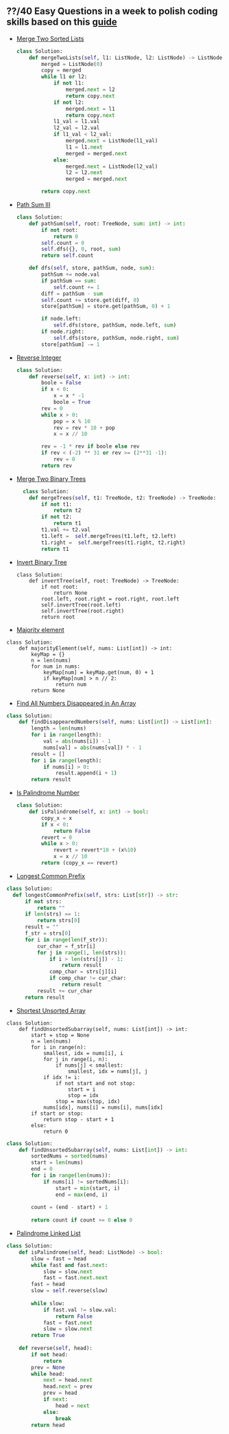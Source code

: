 ## ??/40 Easy Questions in a week to polish coding skills based on this [guide](https://learntocodetogether.com/top-150-leetcodes-best-practice-problems/)


- [Merge Two Sorted Lists](https://leetcode.com/problems/merge-two-sorted-lists/)
  ```python
  class Solution:
      def mergeTwoLists(self, l1: ListNode, l2: ListNode) -> ListNode:
          merged = ListNode(0)
          copy = merged
          while l1 or l2:
              if not l1:
                  merged.next = l2
                  return copy.next
              if not l2:
                  merged.next = l1
                  return copy.next
              l1_val = l1.val
              l2_val = l2.val
              if l1_val < l2_val:
                  merged.next = ListNode(l1_val)
                  l1 = l1.next
                  merged = merged.next 
              else:
                  merged.next = ListNode(l2_val)
                  l2 = l2.next
                  merged = merged.next 

          return copy.next
  ``` 

- [Path Sum III](https://leetcode.com/problems/path-sum-iii/submissions/)
  ```python
  class Solution:
      def pathSum(self, root: TreeNode, sum: int) -> int:
          if not root:
              return 0
          self.count = 0
          self.dfs({}, 0, root, sum)
          return self.count

      def dfs(self, store, pathSum, node, sum):
          pathSum += node.val
          if pathSum == sum:
              self.count += 1
          diff = pathSum - sum
          self.count += store.get(diff, 0)
          store[pathSum] = store.get(pathSum, 0) + 1

          if node.left:
              self.dfs(store, pathSum, node.left, sum)
          if node.right:
              self.dfs(store, pathSum, node.right, sum)
          store[pathSum] -= 1
  ```
    
    
- [Reverse Integer](https://leetcode.com/problems/reverse-integer/)
  ```python
  class Solution:
      def reverse(self, x: int) -> int:    
          boole = False
          if x < 0:
              x = x * -1
              boole = True
          rev = 0
          while x > 0:
              pop = x % 10
              rev = rev * 10 + pop
              x = x // 10

          rev = -1 * rev if boole else rev
          if rev < (-2) ** 31 or rev >= (2**31 -1):
              rev = 0
          return rev
  ```
  
- [Merge Two Binary Trees](https://leetcode.com/problems/merge-two-binary-trees/submissions/)
  ```python
    class Solution:
      def mergeTrees(self, t1: TreeNode, t2: TreeNode) -> TreeNode:
          if not t1:
              return t2
          if not t2:
              return t1
          t1.val += t2.val
          t1.left =  self.mergeTrees(t1.left, t2.left)
          t1.right =  self.mergeTrees(t1.right, t2.right)
          return t1
  ```


- [Invert Binary Tree](https://leetcode.com/problems/merge-two-binary-trees/submissions/)
  ```
  class Solution:
      def invertTree(self, root: TreeNode) -> TreeNode:
          if not root:
              return None
          root.left, root.right = root.right, root.left
          self.invertTree(root.left)
          self.invertTree(root.right)
          return root
  ```

- [Majority element](https://leetcode.com/problems/majority-element/solution/)
```
class Solution:
    def majorityElement(self, nums: List[int]) -> int:
        keyMap = {}
        n = len(nums)
        for num in nums:
            keyMap[num] = keyMap.get(num, 0) + 1
            if keyMap[num] > n // 2:
                return num
        return None
```

- [Find All Numbers Disappeared in An Array](https://leetcode.com/problems/find-all-numbers-disappeared-in-an-array/submissions/)
```python
class Solution:
    def findDisappearedNumbers(self, nums: List[int]) -> List[int]:
        length = len(nums)
        for i in range(length):
            val = abs(nums[i]) - 1
            nums[val] = abs(nums[val]) * - 1
        result = []
        for i in range(length):
            if nums[i] > 0:
                result.append(i + 1)
        return result
```

- [Is Palindrome Number](https://leetcode.com/problems/palindrome-number/submissions/)
  ```python
  class Solution:
      def isPalindrome(self, x: int) -> bool:
          copy_x = x
          if x < 0:
              return False
          revert = 0
          while x > 0:
              revert = revert*10 + (x%10)
              x = x // 10
          return (copy_x == revert)
  ```
  
 - [Longest Common Prefix](https://leetcode.com/problems/longest-common-prefix/submissions/)
```python
class Solution:
  def longestCommonPrefix(self, strs: List[str]) -> str:
      if not strs:
          return "" 
      if len(strs) == 1:
          return strs[0]
      result = ""
      f_str = strs[0]
      for i in range(len(f_str)):
          cur_char = f_str[i]
          for j in range(1, len(strs)):
              if i > len(strs[j]) - 1:
                  return result
              comp_char = strs[j][i]
              if comp_char != cur_char:
                  return result
          result += cur_char
      return result
  ```

- [Shortest Unsorted Array](https://leetcode.com/problems/shortest-unsorted-continuous-subarray/)
```
class Solution:
    def findUnsortedSubarray(self, nums: List[int]) -> int:
        start = stop = None
        n = len(nums)
        for i in range(n):
            smallest, idx = nums[i], i
            for j in range(i, n):
                if nums[j] < smallest:
                    smallest, idx = nums[j], j
            if idx != i:
                if not start and not stop:   
                    start = i
                    stop = idx  
                stop = max(stop, idx)   
            nums[idx], nums[i] = nums[i], nums[idx]
        if start or stop:
            return stop - start + 1
        else:
            return 0
```

```python
class Solution:
    def findUnsortedSubarray(self, nums: List[int]) -> int:
        sortedNums = sorted(nums)
        start = len(nums)
        end = 0
        for i in range(len(nums)):
            if nums[i] != sortedNums[i]:
                start = min(start, i)
                end = max(end, i)
                
        count = (end - start) + 1
           
        return count if count >= 0 else 0
``` 

- [Palindrome Linked List](https://leetcode.com/problems/palindrome-linked-list/submissions/)
```python
class Solution:
    def isPalindrome(self, head: ListNode) -> bool:
        slow = fast = head
        while fast and fast.next:
            slow = slow.next
            fast = fast.next.next
        fast = head
        slow = self.reverse(slow)
        
        while slow:
            if fast.val != slow.val:
                return False
            fast = fast.next
            slow = slow.next
        return True
    
    def reverse(self, head):
        if not head:
            return
        prev = None
        while head:
            next = head.next
            head.next = prev
            prev = head
            if next:
                head = next
            else:
                break
        return head
```
